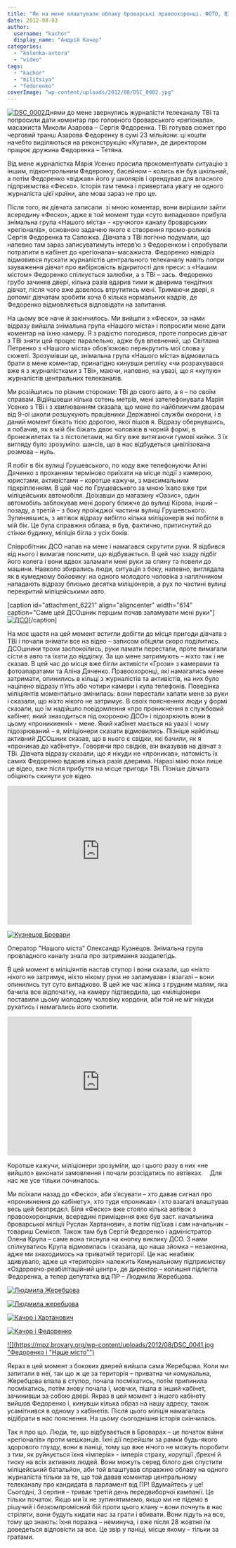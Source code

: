 ```yaml
---
title: "Як на мене влаштували облаву броварські правоохоронці. ФОТО, ВІДЕО"
date: 2012-08-03
author: 
  username: "kachor"
  display_name: "Андрій Качор"
categories: 
  - "kolonka-avtora"
  - "video"
tags: 
  - "kachor"
  - "militsiya"
  - "fedorenko"
coverImage: "wp-content/uploads/2012/08/DSC_0002.jpg"
---
```


[![](https://mpz.brovary.org/wp-content/uploads/2012/08/DSC_0002.jpg "DSC_0002")](https://mpz.brovary.org/wp-content/uploads/2012/08/DSC_0002.jpg)Днями до мене звернулись журналісти телеканалу ТВі та попросили дати коментар про головного броварського «регіонала», масажиста Миколи Азарова – Сергія Федоренка. ТВі готував сюжет про черговий транш Азарова Федоренку в сумі 23 мільйони: ці кошти начебто виділяються на реконструкцію «Купави», де директором працює дружина Федоренка – Тетяна.

Від мене журналістка Марія Усенко просила прокоментувати ситуацію з іншим, підконтрольним Федеронку, басейном – колись він був шкільний, а потім Федоренко «віджав» його у школярів і орендував для власного підприємства «Феско». Історія там темна і привертала увагу не одного журналіста цієї країни, але мова зараз не про це.

Після того, як дівчата записали  зі мною коментар, вони вирішили зайти всередину «Феско», адже в той момент туди «суто випадково» прибула знімальна група «Нашого міста» - «ручного» каналу броварських «регіоналів», основною задачею якого є створення промо-роликів Сергія Федоренка та Сапожка. Дівчата з ТВі логічно подумали, що напевно там зараз записуватимуть інтерв’ю з Федоренком і спробували потрапити в кабінет до «регіонала»-масажиста. Федоренко навідріз відмовився пускати журналістів центрального телеканалу навіть попри зауваження дівчат про вибірковість відкритості для преси: з «Нашим містом» Федоренко спілкується залюбки, а з ТВі – зась. Федоренко грубо зачиняв двері, кілька разів вдарив тими ж дверима тендітних дівчат, після чого вже довелось втрутитись мені. Тримаючи двері, я допоміг дівчатам зробити хоча б кілька нормальних кадрів, де Федоренко відмовляється відповідати на запитання.

На цьому все наче й закінчилось. Ми вийшли з «Феско», за нами відразу вийшла знімальна група «Нашого міста» і попросили мене дати коментар на їхню камеру. Я з радістю погодився, проте попросив дівчат з ТВі зняти цей процес паралельно, адже був впевнений, що Світлана Петренко з «Нашого міста» обов’язково перекрутить мої слова у сюжеті. Зрозумівши це, знімальна група «Нашого міста» відмовилась брати в мене коментар, принагідно кинувши репліку «чи розрахувався вже я з журналістками з ТВі», маючи, напевно, на увазі, що я «купую» журналістів центральних телеканалів.

Ми розійшлись по різним сторонам: ТВі до свого авто, а я – по своїм справам. Відійшовши кілька сотень метрів, мені зателефонувала Марія Усенко з ТВі і з хвилюванням сказала, що мене по найближчим дворам від 9-ої школи розшукують працівники Державної служби охорони, і в даний момент біжать тією дорогою, якої пішов я. Відразу обернувшись, я побачив, як в мій бік біжать двоє чоловіків в чорній формі, в бронежилетах та з пістолетами, на бігу вже витягаючи гумові кийки. З їх вигляду було зрозуміло: шансів, що в нас відбудеться цивілізована розмова – нуль.

Я побіг в бік вулиці Грушевського, по ходу вже телефонуючи Аліні Дяченко з проханням терміново приїхати на місце події з камерою, юристами, активістами – коротше кажучи, з максимальним підкріпленням. В цей час по Грушевського за мною їхало вже три міліцейських автомобіля. Доїхавши до магазину «Оазис», один автомобіль заблокував мені дорогу ближче до вулиці Кірова, інший – позаду, а третій – з боку проїжджої частини вулиці Грушевського. Зупинившись, з автівок відразу вибігло кілька міліціонерів які побігли в мій бік. Це була справжня облава, я був, фактично, притиснутий до стінки будинку, міліція бігла з усіх боків.

Співробітник ДСО напав на мене і намагався скрутити руки. Я відбився від нього і вимагав пояснити, що відбувається. В цей час ззаду підбіг його колега і вони вдвох заламали мені руки за спину та повели до машини. Навколо збирались люди, ситуація з боку, напевно, виглядала як в кумедному бойовику: на одного молодого чоловіка з наплічником нападають відразу близько десятка міліціонерів, а рух по частині вулиці перекритий міліцейськими авто.

\[caption id="attachment\_6221" align="aligncenter" width="614" caption="Саме цей ДСОшник першим почав заламувати мені руки"\][![](https://mpz.brovary.org/wp-content/uploads/2012/08/DSC_0006.jpg "ДСО")](https://mpz.brovary.org/wp-content/uploads/2012/08/DSC_0006.jpg)\[/caption\]

На моє щастя на цей момент встигли добігти до місця пригоди дівчата з ТВі і почали знімати все на відео – записом обіцяли скоро поділитись. ДСОшники трохи заспокоїлись, руки ламати перестали, проте вимагали сісти в авто та їхати до відділку. За що мене затримують – ніхто так і не сказав. В цей час до місця вже бігли активісти «Грози» з камерами та фотоапаратами та Аліна Дяченко. Правоохоронці, які намагались мене затримати, опинились в кільці з журналістів та активістів, на них було націлено відразу п’ять або чотири камери і купа телефонів. Поведінка міліціянтів моментально змінилась: вони перестали хапати мене за руки і сказали, що ніхто нікого не затримує. В своїх поясненнях люди у формі сказали, що їм надійшло повідомлення «про проникнення в службовий кабінет, який знаходиться під охороною ДСО» і підозрюють вони в цьому «проникненні» - мене. Який кабінет мається на увазі і чому підозрюваний – я, міліціонери сказати відмовились. Пізніше найбільш активний ДСОшник сказав, що в нього є свідки, які бачили, як я «проникав до кабінету». Говорячи про свідків, він вказував на дівчат з ТВі. Дівчата відразу сказали, що я нікуди не «проникав», натомість їх самих Федоренко вдарив кілька разів дверима. Наразі маю поки лише це відео, вже після прибуття на місце пригоди ТВі. Пізніше дівчата обіцяють скинути усе відео.

<iframe src="https://www.youtube.com/embed/AM93UGJhktk" frameborder="0" width="420" height="315"></iframe>

[![](https://mpz.brovary.org/wp-content/uploads/2012/08/DSC_0009.jpg "Кузнецов Бровари")](https://mpz.brovary.org/wp-content/uploads/2012/08/DSC_0009.jpg)

Оператор "Нашого міста" Олександр Кузнецов. Знімальна група провладного каналу знала про затримання заздалегідь.

В цей момент в міліціянтів настав ступор і вони сказали, що «ніхто нікого не затримує, ніхто нікому руки не заламував» і взагалі – вони опинились тут суто випадково. В цей же час жінка з грудним малям, яка бачила все відпочатку, на камеру підтвердила, що «міліціонери поставили цьому молодому чоловіку кордони, аби той не міг нікуди рухатись і намагались його схопити.

<iframe src="https://www.youtube.com/embed/ypsAr6jdQLI" frameborder="0" width="420" height="315"></iframe>

Коротше кажучи, міліціонери зрозуміли, що і цього разу в них «не вийшло» виконати замовлення і почали розсідатись по автівках.    Для нас же усе тільки починалось.

Ми поїхали назад до «Феско», аби з’ясувати – хто давав сигнал про «проникнення до кабінету», хто туди «проникав» і хто взагалі влаштував весь цей безпрєдєл. Біля «Феско» вже стояло кілька автівок з правоохоронцями, всередині приміщення вже був заст. начальника броварської міліції Руслан Хартанович, а потім під’їхав і сам начальник – товариш Семікоп. Також там був Сергій Федоренко і адміністратор Олена Крупа – саме вона тиснула на кнопку виклику ДСО. З нами спілкуватись Крупа відмовилась і сказала, що наша зйомка – незаконна, адже ми знаходимось на приватній території. Це нас неабияк здивувало, адже ця «територія» належить Комунальному підприємству «Оздоровчо-реабілітаційний центр», де директор – колишня підлегла Федоренка, а тепер депутатка від ПР – Людмила Жеребцова.

[![](https://mpz.brovary.org/wp-content/uploads/2012/08/DSC_0018.jpg "Людмила Жеребцова")](https://mpz.brovary.org/wp-content/uploads/2012/08/DSC_0018.jpg)

[![](https://mpz.brovary.org/wp-content/uploads/2012/08/DSC_0020.jpg "Людмила жеребцова")](https://mpz.brovary.org/wp-content/uploads/2012/08/DSC_0020.jpg)

[![](https://mpz.brovary.org/wp-content/uploads/2012/08/DSC_0024.jpg "Качор і Хартанович")](https://mpz.brovary.org/wp-content/uploads/2012/08/DSC_0024.jpg)

[![](https://mpz.brovary.org/wp-content/uploads/2012/08/DSC_0027.jpg "Качор і Федоренко")](https://mpz.brovary.org/wp-content/uploads/2012/08/DSC_0027.jpg)

[![](https://mpz.brovary.org/wp-content/uploads/2012/08/DSC_0041.jpg "Федоренко і "Наше місто"")](https://mpz.brovary.org/wp-content/uploads/2012/08/DSC_0041.jpg)

Якраз в цей момент з бокових дверей вийшла сама Жеребцова. Коли ми запитали в неї, так що ж це за територія – приватна чи комунальна, Жеребцова впала в ступор, почала посміхатись, потім припинила посміхатись, потім знову почала і, мовчки, пішла в інший кабінет, зачинивши за собою двері. Якраз в цей момент з іншого кабінету вийшов Федоренко і, кинувши кілька образ на нашу адресу, також усамітнився в одному з кабінетів. Після цього міліція намагалась відібрати в нас пояснення. На цьому сьогоднішня історія скінчилась.

Так я про що. Люди, те, що відбувається в Броварах – це початок війни «регіоналів» проти мешканців. Їхні дії перейшли за рамки будь-якого здорового глузду, вони в паніці, тому що вже нічого не можуть поробити з тим, як руйнується їхня «імперія» - імперія страху, корупції ,брехні й тиску на всіх активних людей. Вони можуть серед білого дня спустити міліцейський батальйон, аби той влаштував справжню облаву на одного журналіста тільки за те, що той давав коментар центральному телеканалу про кандидата в парламент від ПР! Вдумайтесь у це! Сьогодні, 3 серпня – триває третій день передвиборчої кампанії. Це тільки початок. Якщо ми їх не зупинятимемо, якщо ми не підемо в рішучий і безкомпромісний бій проти цього клану – вони почнуть в нас стріляти, вони будуть кидати нас за грати і вбивати. Вони підуть на все, тому що знають: їхня поразка – неминуча, і вже після 28 жовтня їм доведеться відповісти за все. Це звір у паніці, місце якому – тільки за гратами.
